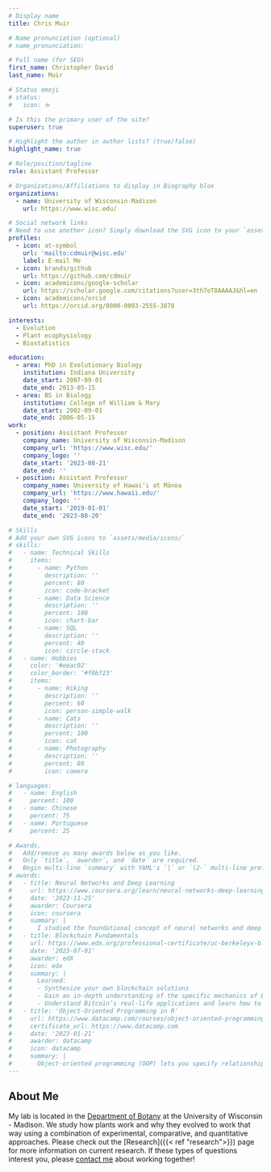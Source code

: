 ```yaml
---
# Display name
title: Chris Muir

# Name pronunciation (optional)
# name_pronunciation: 

# Full name (for SEO)
first_name: Christopher David
last_name: Muir

# Status emoji
# status:
#   icon: ☕️

# Is this the primary user of the site?
superuser: true

# Highlight the author in author lists? (true/false)
highlight_name: true

# Role/position/tagline
role: Assistant Professor

# Organizations/Affiliations to display in Biography blox
organizations:
  - name: University of Wisconsin-Madison
    url: https://www.wisc.edu/

# Social network links
# Need to use another icon? Simply download the SVG icon to your `assets/media/icons/` folder.
profiles:
  - icon: at-symbol
    url: 'mailto:cdmuir@wisc.edu'
    label: E-mail Me
  - icon: brands/github
    url: https://github.com/cdmuir
  - icon: academicons/google-scholar
    url: https://scholar.google.com/citations?user=3th7oT8AAAAJ&hl=en
  - icon: academicons/orcid
    url: https://orcid.org/0000-0003-2555-3878

interests:
  - Evolution
  - Plant ecophysiology
  - Biostatistics

education:
  - area: PhD in Evolutionary Biology
    institution: Indiana University
    date_start: 2007-09-01
    date_end: 2013-05-15
  - area: BS in Biology
    institution: College of William & Mary
    date_start: 2002-09-01
    date_end: 2006-05-15
work:
  - position: Assistant Professor
    company_name: University of Wisconsin-Madison
    company_url: 'https://www.wisc.edu/'
    company_logo: ''
    date_start: '2023-08-21'
    date_end: ''
  - position: Assistant Professor
    company_name: University of Hawaiʻi at Mānoa
    company_url: 'https://www.hawaii.edu/'
    company_logo: ''
    date_start: '2019-01-01'
    date_end: '2023-08-20'

# Skills
# Add your own SVG icons to `assets/media/icons/`
# skills:
#   - name: Technical Skills
#     items:
#       - name: Python
#         description: ''
#         percent: 80
#         icon: code-bracket
#       - name: Data Science
#         description: ''
#         percent: 100
#         icon: chart-bar
#       - name: SQL
#         description: ''
#         percent: 40
#         icon: circle-stack
#   - name: Hobbies
#     color: '#eeac02'
#     color_border: '#f0bf23'
#     items:
#       - name: Hiking
#         description: ''
#         percent: 60
#         icon: person-simple-walk
#       - name: Cats
#         description: ''
#         percent: 100
#         icon: cat
#       - name: Photography
#         description: ''
#         percent: 80
#         icon: camera

# languages:
#   - name: English
#     percent: 100
#   - name: Chinese
#     percent: 75
#   - name: Portuguese
#     percent: 25

# Awards.
#   Add/remove as many awards below as you like.
#   Only `title`, `awarder`, and `date` are required.
#   Begin multi-line `summary` with YAML's `|` or `|2-` multi-line prefix and indent 2 spaces below.
# awards:
#   - title: Neural Networks and Deep Learning
#     url: https://www.coursera.org/learn/neural-networks-deep-learning
#     date: '2023-11-25'
#     awarder: Coursera
#     icon: coursera
#     summary: |
#       I studied the foundational concept of neural networks and deep learning. By the end, I was familiar with the significant technological trends driving the rise of deep learning; build, train, and apply fully connected deep neural networks; implement efficient (vectorized) neural networks; identify key parameters in a neural network’s architecture; and apply deep learning to your own applications.
#   - title: Blockchain Fundamentals
#     url: https://www.edx.org/professional-certificate/uc-berkeleyx-blockchain-fundamentals
#     date: '2023-07-01'
#     awarder: edX
#     icon: edx
#     summary: |
#       Learned:
#       - Synthesize your own blockchain solutions
#       - Gain an in-depth understanding of the specific mechanics of Bitcoin
#       - Understand Bitcoin’s real-life applications and learn how to attack and destroy Bitcoin, Ethereum, smart contracts and Dapps, and alternatives to Bitcoin’s Proof-of-Work consensus algorithm
#   - title: 'Object-Oriented Programming in R'
#     url: https://www.datacamp.com/courses/object-oriented-programming-with-s3-and-r6-in-r
#     certificate_url: https://www.datacamp.com
#     date: '2023-01-21'
#     awarder: datacamp
#     icon: datacamp
#     summary: |
#       Object-oriented programming (OOP) lets you specify relationships between functions and the objects that they can act on, helping you manage complexity in your code. This is an intermediate level course, providing an introduction to OOP, using the S3 and R6 systems. S3 is a great day-to-day R programming tool that simplifies some of the functions that you write. R6 is especially useful for industry-specific analyses, working with web APIs, and building GUIs.
---
```


## About Me

My lab is located in the [Department of Botany](https://botany.wisc.edu/) at the University of Wisconsin - Madison. We study how plants work and why they evolved to work that way using a combination of experimental, comparative, and quantitative approaches. Please check out the [Research]({{< ref "research">}}) page for more information on current research. If these types of questions interest you, please [contact me](mailto:cdmuir@wisc.edu) about working together!
